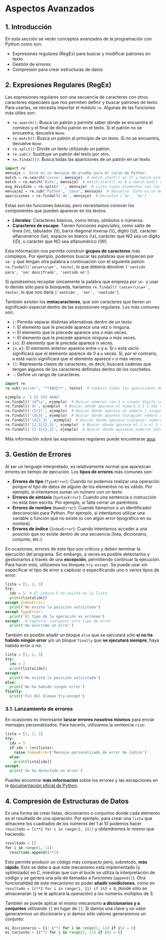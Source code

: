 # Aspectos Avanzados

## 1. Introducción
En esta sección se verán conceptos avanzados de la programación con Python como son:
- Expresiones regulares (RegEx) para buscar y modificar patrones en texto
- Gestión de errores
- Compresión para crear estructuras de datos

## 2. Expresiones Regulares (RegEx)
Las expresiones regulares son una secuencia de caracteres con otros caracteres especiales que nos permiten definir y buscar patrones de texto. Para usarlas, se necesita importar el módulo `re`. Algunas de las funciones más útiles son:
- `re.search()`: Busca un patrón y permite saber dónde se encuentra el comiezo y el final de dicho patrón en el texto. Si el patrón no se encuentra, devuelve `None`.
- `re.match()`: Busca un patrón al principio de un texto. Si no se encuentra, devuelve `None`.
- `re.split()`: Divide un texto utilizando un patrón.
- `re.sub()`: Sustituye un patrón del texto por otro.
- `re.findall()`: Busca todas las apariciones de un patrón en un texto.

```python
import re
mensaje = 'Esto es un mensaje de prueba para el curso de Python'
match = re.search('curso', mensaje)  # match.start() es 37 y match.end() es 42
match = re.match('Esto', mensaje)  # match.start() es 0 y match.end() es 4
msg_dividido = re.split(' ', mensaje)  # Lista cuyos elementos son las palabras del mensaje
mensaje2 = re.sub('Python', 'Java', mensaje)  # Devuelve 'Esto es un mensaje de prueba para el curso de Java'
apariciones = re.findall('de', mensaje)  # Devuelve ['de', 'de']
```

Estas son las funciones básicas, pero necesitamos conocer los componentes que pueden aparecer en los textos:
- **Literales**: Caracteres básicos, como letras, símbolos o números.
- **Caracteres de escape**: Tienen funciones *especiales*, como salto de línea (\n), tabulador (\t), barra diagonal inversa (\\\\), dígito (\d), carácter alfanumérico (\w), espacio en blanco (\s), carácter que NO sea un dígito (\D), o carácter que NO sea alfanumérico (\W).

Esta información nos permite construir **grupos de caracteres** más complejos. Por ejemplo, podemos buscar las palabras que empiecen por `se-` y que tengan otra palabra a continuación con el siguiente patrón `re.findall('se\w+\s\w+', texto)`, lo que debería devolver `['sentido para', 'ser descifrado', 'sentido en']`.

Si quisiésemos recopilar únicamente la palabra que empieza por `se-` y usar lo demás sólo para la búsqueda, haríamos `re.findall('(se\w+)\s\w+', texto)`, lo que nos daría `['sentido', 'ser', 'sentido']`.

También existen los **metacaracteres**, que son caracteres que tienen un significado especial dentro de las expresiones regulares. Los más comunes son:
- `|`: Permite separar distintas alternativas dentro de un texto.
- `?`: El elemento que le precede aparece una vez o ninguna.
- `+`: El elemento que le precede aparece una o más veces.
- `*`: El elemento que le precede aparece ninguna o más veces.
- `{n}`: El elemento que le precede aparece n veces.
- `{n,m}`: El elemento anterior aparece entre `n` y `m`. Si `n` está vacío significará que el elemento aparece de 0 a `m` veces. Si, por el contrario, `m` está vacío significará que el elemento aparece `n` o más veces.
- `[]`: Representa clases de caracteres, es decir, buscará cadenas que tengan algunos de los caracteres definidos dentro de los corchetes.
- `-`: Define un rango de caracteres. 

```python
import re
re.sub('es|ser', '**AQUI**', texto)  # Cambiar todas las apariciones de 'es' y 'ser' por '**AQUI**'

ejemplo = '1 22 333 4444'
re.findall('\d?\s', ejemplo)  # Buscar números con 1 o ningún dígito seguido de un espacio. Devuelve ['1', '2', '3']
re.findall('3+', ejemplo)  # Buscar dónde aparece el número 3 1 o más veces. Devuelve ['333']
re.findall('(1*2)', ejemplo)  # Buscar dónde aparece el número 1 ninguna o más veces seguido del número 2. Devuelve ['12', '2']
re.findall('\d{3}', ejemplo)  # Buscar dónde aparece cualquier número repetido 3 veces. Devuelve ['333', '444']
re.findall('\d{2,3}', ejemplo)  # Buscar dónde aparece cualquier número 2 o 3 veces seguidas. Devuelve ['22', '333', '444']
re.findall('[2,3]{2,3}', ejemplo)  # Buscar dónde aparece el 2 o el 3 repetidos 2 o 3 veces seguidas. Devuelve ['22', '333']
re.findall('[1-3]{2,3}', ejemplo)  # Buscar dónde aparecen números entre el 1 y el 3 repetidos 2 o 3 veces seguidas. Devuelve ['22', '333']
```

Más información sobre las expresiones regulares puede encontrarse [aquí](https://www.w3schools.com/python/python_regex.asp).


## 3. Gestión de Errores

Al ser un lenguaje interpretado, es relativamente normal que aparezcan errores en tiempo de ejecución. Los **tipos de errores** más comunes son:
- **Errores de tipo** (`TypeError`): Cuando no podemos realizar una operación porque el tipo de datos de alguno de los elementos no es válido. Por ejemplo, si intentamos sumar un número con un texto.
- **Errores de sintaxis** (`SyntaxError`): Cuando una sentencia o instrucción no está bien escrita. Por ejemplo, si falta cerrar un paréntesis.
- **Errores de nombre** (`NameError`): Cuando llamamos a un identificador desconocido para Python. Por ejemplo, si intentamos utilizar una variable o función que no existe (o con algún error tipográfico en su nombre).
- **Errores de índice** (`IndexError`): Cuando intentamos acceder a una posición que no existe dentro de una secuencia (lista, diccionario, conjunto, etc.).

En ocasiones, errores de este tipo son críticos y deben terminar la ejecución del programa. Sin embargo, a veces es posible detectarlos y gestionarlos a través de una **excepción**, permitiendo continuar la ejecución. Para hacer esto, utilizamos los bloques `try-except`. Se puede usar sin especificar el tipo de error a capturar o especificando uno o varios tipos de error:

```python
lista = [1, 2, 3]
try:
  idx = 5  # El índice 5 no existe en la lista
  print(lista[idx])
except IndexError:
  print('No existe la posición solicitada')
except TypeError:
  print('El tipo de la operación es erróneo')
except:  # Capturar cualquier otro tipo de error
  print('Ha ocurrido un error')
```

También es posible añadir un bloque `else` que se ejecutará sólo **si no ha habido ningún error** y/o un bloque `finally` que **se ejecutará siempre**, haya habido error o no:

```python
lista = [1, 2, 3]
try:
  idx = 2
  print(lista[idx])
except: 
  print('No existe la posición solicitada')
else:
  print('No ha habido ningún error')
finally:
  print('Fin del bloque try-except')
```

### 3.1. Lanzamiento de errores
En ocasiones es interesante **lanzar errores nosotros mismos** para enviar mensajes personalizados. Para hacerlo, utilizamos la sentencia `rise`:

```python
lista = [1, 2, 3]
try:
  idx = 5
  if idx > len(lista):
    raise IndexError('Mensaje personalizado de error de índice')
  else:
    print(lista[idx])
except: 
  print('Se ha detectado un error')
```

Puedes encontrar **más información** sobre los errores y las excepciones en la [documentación oficial de Python](https://docs.python.org/3/tutorial/errors.html).


## 4. Compresión de Estructuras de Datos
Es una forma de crear listas, diccionarios o conjuntos donde cada elemento es el resultado de una operación. Por ejemplo, para crear una `lista` que almacene los cuadrados de los números del 1 al 10 podemos hacer `resultado = [i**2 for i in range(1, 11)]` y obtendremos lo mismo que haciendo:

```python
resultado = []
for i in range(1, 11):
  resultado.append(i**2)
```

Esto permite producir un código más compacto pero, sobretodo, **más rápido**. Esto se debe a que este mecanismo está implementado (y optimizado) en C, mientras que con el bucle se utiliza la interpretación de código y se genera una pila de llamadas a funciones (`append()`). Otra funcionalidad de este mecanismo es poder **añadir condiciones**, como en `resultado = [i**2 for i in range(1, 11) if i%3 = 0`, donde sólo se almacenarán (y se le aplicará la operación) a los números múltiplos de 3.

También se puede aplicar el mismo mecanismo **a diccionarios y a conjuntos** utilizando `{}` en lugar de `[]`. Si damos una clave y un valor generaremos un diccionario y si damos sólo valores generaremos un conjunto:

```python
mi_diccionario = {i: i**2 for i in range(1, 11) if i%2 = 0}
mi_conjunto = {i**2 for i in range(1, 11) if i%2 = 0}
```
